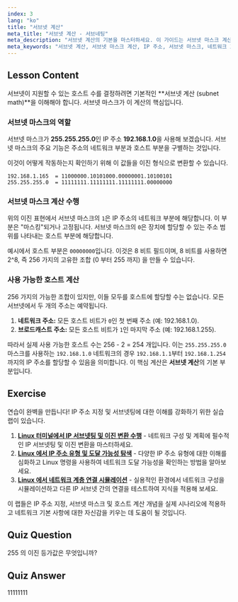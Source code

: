 ```yaml
---
index: 3
lang: "ko"
title: "서브넷 계산"
meta_title: "서브넷 계산 - 서브네팅"
meta_description: "서브넷 계산의 기본을 마스터하세요. 이 가이드는 서브넷 마스크 계산을 통해 네트워크에서 사용 가능한 호스트 수를 계산하는 방법을 설명합니다. Linux 네트워킹을 위한 필수 IP 주소 지정 및 이진법 개념을 학습하세요."
meta_keywords: "서브넷 계산, 서브넷 마스크 계산, IP 주소, 서브넷 마스크, 네트워크 호스트, 이진법, Linux 네트워킹, 호스트 계산, 초보자 튜토리얼"
---
```


## Lesson Content

서브넷이 지원할 수 있는 호스트 수를 결정하려면 기본적인 **서브넷 계산 (subnet math)**을 이해해야 합니다. 서브넷 마스크가 이 계산의 핵심입니다.

### 서브넷 마스크의 역할

서브넷 마스크가 **255.255.255.0**인 IP 주소 **192.168.1.0**을 사용해 보겠습니다. 서브넷 마스크의 주요 기능은 주소의 네트워크 부분과 호스트 부분을 구별하는 것입니다.

이것이 어떻게 작동하는지 확인하기 위해 이 값들을 이진 형식으로 변환할 수 있습니다.

```
192.168.1.165  = 11000000.10101000.00000001.10100101
255.255.255.0  = 11111111.11111111.11111111.00000000
```

### 서브넷 마스크 계산 수행

위의 이진 표현에서 서브넷 마스크의 `1`은 IP 주소의 네트워크 부분에 해당합니다. 이 부분은 "마스킹"되거나 고정됩니다. 서브넷 마스크의 `0`은 장치에 할당할 수 있는 주소 범위를 나타내는 호스트 부분에 해당합니다.

예시에서 호스트 부분은 `00000000`입니다. 이것은 8 비트 필드이며, 8 비트를 사용하면 2^8, 즉 256 가지의 고유한 조합 (0 부터 255 까지) 을 만들 수 있습니다.

### 사용 가능한 호스트 계산

256 가지의 가능한 조합이 있지만, 이들 모두를 호스트에 할당할 수는 없습니다. 모든 서브넷에서 두 개의 주소는 예약됩니다.

1. **네트워크 주소:** 모든 호스트 비트가 `0`인 첫 번째 주소 (예: 192.168.1.0).
2. **브로드캐스트 주소:** 모든 호스트 비트가 `1`인 마지막 주소 (예: 192.168.1.255).

따라서 실제 사용 가능한 호스트 수는 256 - 2 = 254 개입니다. 이는 `255.255.255.0` 마스크를 사용하는 `192.168.1.0` 네트워크의 경우 `192.168.1.1`부터 `192.168.1.254`까지의 IP 주소를 할당할 수 있음을 의미합니다. 이 핵심 계산은 **서브넷 계산**의 기본 부분입니다.

## Exercise

연습이 완벽을 만듭니다! IP 주소 지정 및 서브넷팅에 대한 이해를 강화하기 위한 실습 랩이 있습니다.

1. **[Linux 터미널에서 IP 서브넷팅 및 이진 변환 수행](https://labex.io/ko/labs/comptia-perform-ip-subnetting-and-binary-conversion-in-the-linux-terminal-592782)** - 네트워크 구성 및 계획에 필수적인 IP 서브넷팅 및 이진 변환을 마스터하세요.
2. **[Linux 에서 IP 주소 유형 및 도달 가능성 탐색](https://labex.io/ko/labs/comptia-explore-ip-address-types-and-reachability-in-linux-592780)** - 다양한 IP 주소 유형에 대한 이해를 심화하고 Linux 명령을 사용하여 네트워크 도달 가능성을 확인하는 방법을 알아보세요.
3. **[Linux 에서 네트워크 계층 연결 시뮬레이션](https://labex.io/ko/labs/comptia-simulate-network-layer-connectivity-in-linux-592752)** - 실용적인 환경에서 네트워크 구성을 시뮬레이션하고 다른 IP 서브넷 간의 연결을 테스트하여 지식을 적용해 보세요.

이 랩들은 IP 주소 지정, 서브넷 마스크 및 호스트 계산 개념을 실제 시나리오에 적용하고 네트워크 기본 사항에 대한 자신감을 키우는 데 도움이 될 것입니다.

## Quiz Question

255 의 이진 등가값은 무엇입니까?

## Quiz Answer

11111111
